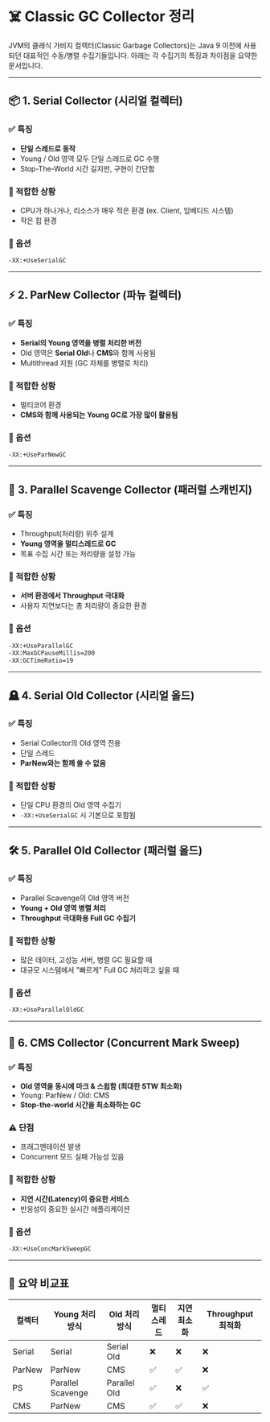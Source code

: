 # ☠️ Classic GC Collector 정리

JVM의 클래식 가비지 컬렉터(Classic Garbage Collectors)는 Java 9 이전에 사용되던 대표적인 수동/병렬 수집기들입니다.
아래는 각 수집기의 특징과 차이점을 요약한 문서입니다.

---

## 📦 1. Serial Collector (시리얼 컬렉터)

### ✅ 특징
- **단일 스레드로 동작**
- Young / Old 영역 모두 단일 스레드로 GC 수행
- Stop-The-World 시간 길지만, 구현이 간단함

### 🧠 적합한 상황
- CPU가 하나거나, 리소스가 매우 적은 환경 (ex. Client, 임베디드 시스템)
- 작은 힙 환경

### 🔧 옵션
```bash
-XX:+UseSerialGC
```

---

## ⚡ 2. ParNew Collector (파뉴 컬렉터)

### ✅ 특징
- **Serial의 Young 영역을 병렬 처리한 버전**
- Old 영역은 **Serial Old**나 **CMS**와 함께 사용됨
- Multithread 지원 (GC 자체를 병렬로 처리)

### 🧠 적합한 상황
- 멀티코어 환경
- **CMS와 함께 사용되는 Young GC로 가장 많이 활용됨**

### 🔧 옵션
```bash
-XX:+UseParNewGC
```

---

## 🚀 3. Parallel Scavenge Collector (패러럴 스캐빈지)

### ✅ 특징
- Throughput(처리량) 위주 설계
- **Young 영역을 멀티스레드로 GC**
- 목표 수집 시간 또는 처리량을 설정 가능

### 🧠 적합한 상황
- **서버 환경에서 Throughput 극대화**
- 사용자 지연보다는 총 처리량이 중요한 환경

### 🔧 옵션
```bash
-XX:+UseParallelGC
-XX:MaxGCPauseMillis=200
-XX:GCTimeRatio=19
```

---

## 🪦 4. Serial Old Collector (시리얼 올드)

### ✅ 특징
- Serial Collector의 Old 영역 전용
- 단일 스레드
- **ParNew와는 함께 쓸 수 없음**

### 🧠 적합한 상황
- 단일 CPU 환경의 Old 영역 수집기
- `-XX:+UseSerialGC` 시 기본으로 포함됨

---

## 🛠️ 5. Parallel Old Collector (패러럴 올드)

### ✅ 특징
- Parallel Scavenge의 Old 영역 버전
- **Young + Old 영역 병렬 처리**
- **Throughput 극대화용 Full GC 수집기**

### 🧠 적합한 상황
- 많은 데이터, 고성능 서버, 병렬 GC 필요할 때
- 대규모 시스템에서 "빠르게" Full GC 처리하고 싶을 때

### 🔧 옵션
```bash
-XX:+UseParallelOldGC
```

---

## 🧼 6. CMS Collector (Concurrent Mark Sweep)

### ✅ 특징
- **Old 영역을 동시에 마크 & 스윕함 (최대한 STW 최소화)**
- Young: ParNew / Old: CMS
- **Stop-the-world 시간을 최소화하는 GC**

### ⚠️ 단점
- 프래그멘테이션 발생
- Concurrent 모드 실패 가능성 있음

### 🧠 적합한 상황
- **지연 시간(Latency)이 중요한 서비스**
- 반응성이 중요한 실시간 애플리케이션

### 🔧 옵션
```bash
-XX:+UseConcMarkSweepGC
```

---

## 📌 요약 비교표

| 컬렉터 | Young 처리 방식 | Old 처리 방식 | 멀티스레드 | 지연 최소화 | Throughput 최적화 |
|--------|------------------|----------------|-------------|--------------|------------------|
| Serial | Serial            | Serial Old     | ❌          | ❌           | ❌               |
| ParNew | ParNew            | CMS            | ✅          | ✅           | ❌               |
| PS     | Parallel Scavenge | Parallel Old   | ✅          | ❌           | ✅               |
| CMS    | ParNew            | CMS            | ✅          | ✅           | ❌               |